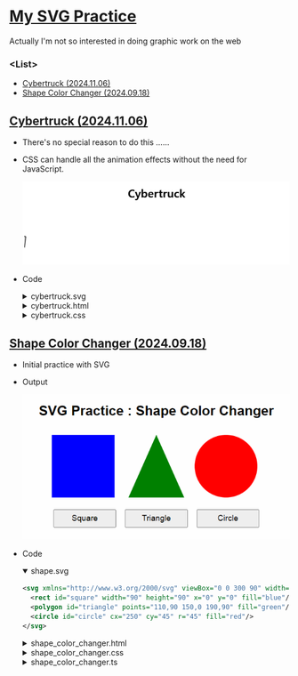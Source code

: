 # [My SVG Practice](../README.md#svg)

Actually I'm not so interested in doing graphic work on the web


### \<List>

- [Cybertruck (2024.11.06)](#cybertruck-20241106)
- [Shape Color Changer (2024.09.18)](#shape-color-changer-20240918)



## [Cybertruck (2024.11.06)](#list)

- There's no special reason to do this ……
- CSS can handle all the animation effects without the need for JavaScript.

  ![Cybertruck](./Images/SVG_Cybertruck.gif)

- Code
  <details>
    <summary>cybertruck.svg</summary>

  ```svg
  <svg xmlns="http://www.w3.org/2000/svg" width="450" height="180" viewBox="0 0 500 200">
      <!-- Car Body -->
      <polygon points="80,150 70,85 280,50 430,110 425,150" fill="#c0c0c0" stroke="black" stroke-width="2"/>
      <line x1="70" y1="85" x2="430" y2="110" stroke="#333333" stroke-width="2"/>

      <!-- Door Lines -->
      <line x1="200" y1="85" x2="205" y2="150" stroke="#333333" stroke-width="2"/>
      <line x1="265" y1="85" x2="270" y2="150" stroke="#333333" stroke-width="2"/>
      <line x1="330" y1="85" x2="335" y2="150" stroke="#333333" stroke-width="2"/>

      <!-- Windows -->
      <polygon points="200,85 199,70 280,55 390,100" fill="#000000" stroke="black" stroke-width="1"/>

      <!-- Wheels -->
      <circle cx="145" cy="150" r="35" fill="#000000"/>
      <circle cx="375" cy="150" r="35" fill="#000000"/>

      <!-- Wheel Rims -->
      <circle cx="145" cy="150" r="20" fill="#353535"/>
      <circle cx="375" cy="150" r="20" fill="#353535"/>
  </svg>
  ```
  </details>
  <details>
    <summary>cybertruck.html</summary>

  ```html
  <!DOCTYPE html>

  <html lang="en">

  <head>
      <meta charset="UTF-8">
      <meta name="viewport" content="width=device-width, initial-scale=1.0">
      <meta name="author" content="kimpro82">
      <meta name="date" content="2024-11-06">
      <title>SVG Practice : Cybertruck</title>
      <link rel="stylesheet" href="cybertruck.css">
  </head>
  <body>
      <h1>Cybertruck</h1>
      <div class="container">
          <object id="car-svg" data="cybertruck.svg" type="image/svg+xml"></object>
      </div>
  </body>

  </html>
  ```
  </details>
  <details>
    <summary>cybertruck.css</summary>

  ```css
  body {
      text-align: center;
  }

  .container {
      width: 100%;
      overflow: hidden;
  }

  #car-svg {
      width: 50%;
      animation: drive 1.5s ease-in infinite;
  }

  @keyframes drive {
      from { transform: translateX(-150%); }
      to { transform: translateX(150%); }
  }

  #wheel-left, #wheel-right {
      animation: wheel-spin 1s linear infinite;
      transform-origin: center;
      transform-box: fill-box;
  }
  ```
  </details>


## [Shape Color Changer (2024.09.18)](#list)

- Initial practice with SVG
- Output

  ![Shape Color Changer](./Images/SVG_ShapeColorChanger.gif)

- Code
  <details open="">
    <summary>shape.svg</summary>

  ```svg
  <svg xmlns="http://www.w3.org/2000/svg" viewBox="0 0 300 90" width="100%" height="100%">
    <rect id="square" width="90" height="90" x="0" y="0" fill="blue"/>
    <polygon id="triangle" points="110,90 150,0 190,90" fill="green"/>
    <circle id="circle" cx="250" cy="45" r="45" fill="red"/>
  </svg>
  ```
  </details>
  <details>
    <summary>shape_color_changer.html</summary>

  ```html
  <!doctype html>

  <html lang="en">
    <head>
      <meta charset="UTF-8" />
      <meta name="viewport" content="width=device-width, initial-scale=1.0" />
      <title>SVG Practice : Shape Color Changer</title>
      <link rel="stylesheet" href="shape_color_changer.css" />
      <script defer src="shape_color_changer.js" type="module"></script>
    </head>

    <body>
      <h1>SVG Practice : Shape Color Changer</h1>

      <!-- Embed the external SVG file -->
      <object id="svgObject" type="image/svg+xml" data="shape.svg"></object>

      <!-- Buttons for changing colors of each shape -->
      <div id="buttons">
        <button id="changeSquareColor">Square</button>
        <button id="changeTriangleColor">Triangle</button>
        <button id="changeCircleColor">Circle</button>
      </div>
    </body>
  </html>
  ```
  </details>
  <details>
    <summary>shape_color_changer.css</summary>

  ```css
  body {
    font-family: Arial, sans-serif;
    text-align: center;
    margin-top: 5%;
  }

  #svgObject {
    margin-top: 2%;
    width: 60%;
  }

  #buttons {
    margin-top: 2%;
  }

  button {
    margin: 1%;
    padding: 1% 1%;
    width: 18%;
    font-size: 1.2em;
    cursor: pointer;
  }
  ```
  </details>
  <details>
    <summary>shape_color_changer.ts</summary>

  ```ts
  const svgObject = document.getElementById('svgObject') as HTMLObjectElement;
  const changeRectColorBtn = document.getElementById('changeSquareColor') as HTMLButtonElement;
  const changeTriangleColorBtn = document.getElementById('changeTriangleColor') as HTMLButtonElement;
  const changeCircleColorBtn = document.getElementById('changeCircleColor') as HTMLButtonElement;
  ```
  ```ts
  /**
   * Generates a random hex color string.
   * 
   * @returns {string} - A random color in hex format (e.g., "#A1B2C3").
   */
  function getRandomColor(): string {
    const letters = '0123456789ABCDEF';
    let color = '#';
    for (let i = 0; i < 6; i++) {
      color += letters[Math.floor(Math.random() * 16)];
    }
    return color;
  }
  ```
  ```ts
  /**
   * Changes the fill color of an SVG shape by its ID.
   * 
   * @param {string} shapeId - The ID of the SVG element to change the color of.
   */
  function changeColor(shapeId: string) {
    const svgDoc = svgObject.contentDocument; // Access the embedded SVG document
    if (svgDoc) {
      const shape = svgDoc.getElementById(shapeId);
      if (shape) {
        shape.setAttribute('fill', getRandomColor()); // Set a new random color
      }
    }
  }
  ```
  ```ts
  // Add event listeners to each button to change the color of the corresponding SVG shape
  changeRectColorBtn.addEventListener('click', () => changeColor('square'));
  changeTriangleColorBtn.addEventListener('click', () => changeColor('triangle'));
  changeCircleColorBtn.addEventListener('click', () => changeColor('circle'));
  ```
  </details>
